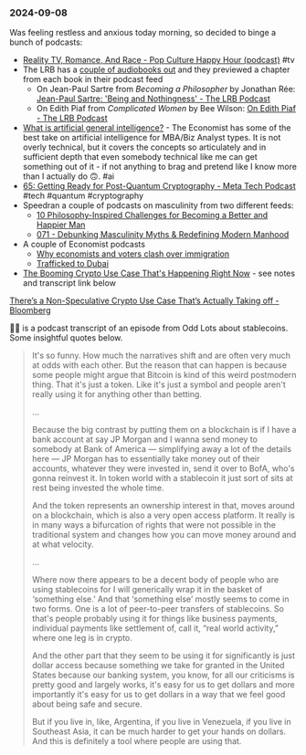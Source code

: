 ### 2024-09-08
Was feeling restless and anxious today morning, so decided to binge a bunch of podcasts:
* [Reality TV, Romance, And Race - Pop Culture Happy Hour (podcast)](https://lnns.co/ELcCsHxki5l) #tv 
* The LRB has a [couple of audiobooks out](https://lrb.supportingcast.fm/audiobooks) and they previewed a chapter from each book in their podcast feed
	* On Jean-Paul Sartre from _Becoming a Philosopher_ by Jonathan Rée: [Jean-Paul Sartre: 'Being and Nothingness' - The LRB Podcast](https://lnns.co/TvkuKJpiWQS)
	* On Edith Piaf from _Complicated Women_ by Bee Wilson: [On Edith Piaf - The LRB Podcast](https://lnns.co/pLa5QXtOwz1)
* [What is artificial general intelligence?](https://www.economist.com/podcasts/2024/09/04/what-is-artificial-general-intelligence) - The Economist has some of the best take on artificial intelligence for MBA/Biz Analyst types. It is not overly technical, but it covers the concepts so articulately and in sufficient depth that even somebody technical like me can get something out of it - if not anything to brag and pretend like I know more than I actually do 🙃. #ai
* [65: Getting Ready for Post-Quantum Cryptography - Meta Tech Podcast](https://lnns.co/0q5aLepRmft) #tech #quantum #cryptography 
* Speedran a couple of podcasts on masculinity from two different feeds:
	* [10 Philosophy-Inspired Challenges for Becoming a Better and Happier Man](https://lnns.co/Tk1CPD7vybu)
	* [071 - Debunking Masculinity Myths & Redefining Modern Manhood](https://lnns.co/FKNfuzOJWqd)
* A couple of Economist podcasts
	* [Why economists and voters clash over immigration](https://www.economist.com/podcasts/2024/09/05/why-economists-and-voters-clash-over-immigration)
	* [Trafficked to Dubai](https://www.economist.com/podcasts/2024/09/07/trafficked-to-dubai)
* [The Booming Crypto Use Case That's Happening Right Now](https://lnns.co/kNoSUlpwDyu) - see notes and transcript link below


[There’s a Non-Speculative Crypto Use Case That’s Actually Taking off - Bloomberg](https://www.bloomberg.com/news/articles/2024-09-06/there-s-a-non-speculative-crypto-use-case-that-s-actually-taking-off?sref=6rqLu4ZS)

☝🏽 is a podcast transcript of an episode from Odd Lots about stablecoins. Some insightful quotes below.

> It's so funny. How much the narratives shift and are often very much at odds with each other. But the reason that can happen is because some people might argue that Bitcoin is kind of this weird postmodern thing. That it's just a token. Like it's just a symbol and people aren't really using it for anything other than betting.
> 
> …
> 
> Because the big contrast by putting them on a blockchain is if I have a bank account at say JP Morgan and I wanna send money to somebody at Bank of America — simplifying away a lot of the details here — JP Morgan has to essentially take money out of their accounts, whatever they were invested in, send it over to BofA, who's gonna reinvest it. In token world with a stablecoin it just sort of sits at rest being invested the whole time.
>
> And the token represents an ownership interest in that, moves around on a blockchain, which is also a very open access platform. It really is in many ways a bifurcation of rights that were not possible in the traditional system and changes how you can move money around and at what velocity.
> 
> …
> 
> Where now there appears to be a decent body of people who are using stablecoins for I will generically wrap it in the basket of ‘something else.’ And that ‘something else’ mostly seems to come in two forms. One is a lot of peer-to-peer transfers of stablecoins. So that's people probably using it for things like business payments, individual payments like settlement of, call it, “real world activity,” where one leg is in crypto.
>
> And the other part that they seem to be using it for significantly is just dollar access because something we take for granted in the United States because our banking system, you know, for all our criticisms is pretty good and largely works, it's easy for us to get dollars and more importantly it's easy for us to get dollars in a way that we feel good about being safe and secure.
> 
> But if you live in, like, Argentina, if you live in Venezuela, if you live in Southeast Asia, it can be much harder to get your hands on dollars. And this is definitely a tool where people are using that.

